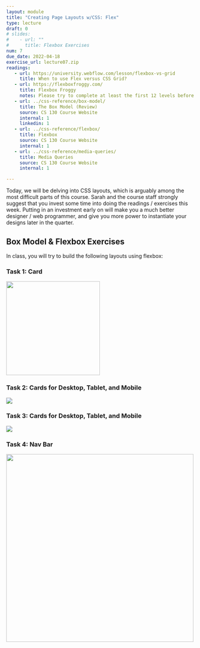 ```yaml
---
layout: module
title: "Creating Page Layouts w/CSS: Flex"
type: lecture
draft: 0
# slides:
#    - url: ""
#      title: Flexbox Exercises
num: 7
due_date: 2022-04-18
exercise_url: lecture07.zip
readings:
   - url: https://university.webflow.com/lesson/flexbox-vs-grid
     title: When to use Flex versus CSS Grid?
   - url: https://flexboxfroggy.com/
     title: Flexbox Froggy
     notes: Please try to complete at least the first 12 levels before class!
   - url: ../css-reference/box-model/
     title: The Box Model (Review)
     source: CS 130 Course Website
     internal: 1
     linkedin: 1
   - url: ../css-reference/flexbox/
     title: Flexbox
     source: CS 130 Course Website
     internal: 1
   - url: ../css-reference/media-queries/
     title: Media Queries
     source: CS 130 Course Website
     internal: 1

---
```


Today, we will be delving into CSS layouts, which is arguably among the most difficult parts of this course. Sarah and the course staff strongly suggest that you invest some time into doing the readings / exercises this week. Putting in an investment early on will make you a much better designer / web programmer, and give you more power to instantiate your designs later in the quarter.

## Box Model & Flexbox Exercises
In class, you will try to build the following layouts using flexbox:

### Task 1: Card
<img style="width: 250px;" src="/spring2022/assets/images/lecture07/ss1.png" />

### Task 2: Cards for Desktop, Tablet, and Mobile
<img src="/spring2022/assets/images/lecture07/ss2.png" />

### Task 3: Cards for Desktop, Tablet, and Mobile
<img src="/spring2022/assets/images/lecture07/ss3.png" />

### Task 4: Nav Bar
<img style="width: 500px;" src="/spring2022/assets/images/lecture07/ss4.png" />